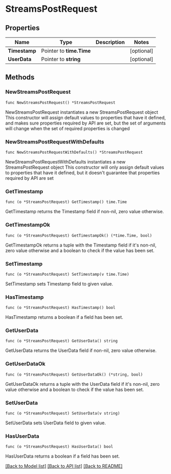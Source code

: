 # StreamsPostRequest

## Properties

Name | Type | Description | Notes
------------ | ------------- | ------------- | -------------
**Timestamp** | Pointer to **time.Time** |  | [optional] 
**UserData** | Pointer to **string** |  | [optional] 

## Methods

### NewStreamsPostRequest

`func NewStreamsPostRequest() *StreamsPostRequest`

NewStreamsPostRequest instantiates a new StreamsPostRequest object
This constructor will assign default values to properties that have it defined,
and makes sure properties required by API are set, but the set of arguments
will change when the set of required properties is changed

### NewStreamsPostRequestWithDefaults

`func NewStreamsPostRequestWithDefaults() *StreamsPostRequest`

NewStreamsPostRequestWithDefaults instantiates a new StreamsPostRequest object
This constructor will only assign default values to properties that have it defined,
but it doesn't guarantee that properties required by API are set

### GetTimestamp

`func (o *StreamsPostRequest) GetTimestamp() time.Time`

GetTimestamp returns the Timestamp field if non-nil, zero value otherwise.

### GetTimestampOk

`func (o *StreamsPostRequest) GetTimestampOk() (*time.Time, bool)`

GetTimestampOk returns a tuple with the Timestamp field if it's non-nil, zero value otherwise
and a boolean to check if the value has been set.

### SetTimestamp

`func (o *StreamsPostRequest) SetTimestamp(v time.Time)`

SetTimestamp sets Timestamp field to given value.

### HasTimestamp

`func (o *StreamsPostRequest) HasTimestamp() bool`

HasTimestamp returns a boolean if a field has been set.

### GetUserData

`func (o *StreamsPostRequest) GetUserData() string`

GetUserData returns the UserData field if non-nil, zero value otherwise.

### GetUserDataOk

`func (o *StreamsPostRequest) GetUserDataOk() (*string, bool)`

GetUserDataOk returns a tuple with the UserData field if it's non-nil, zero value otherwise
and a boolean to check if the value has been set.

### SetUserData

`func (o *StreamsPostRequest) SetUserData(v string)`

SetUserData sets UserData field to given value.

### HasUserData

`func (o *StreamsPostRequest) HasUserData() bool`

HasUserData returns a boolean if a field has been set.


[[Back to Model list]](../README.md#documentation-for-models) [[Back to API list]](../README.md#documentation-for-api-endpoints) [[Back to README]](../README.md)


